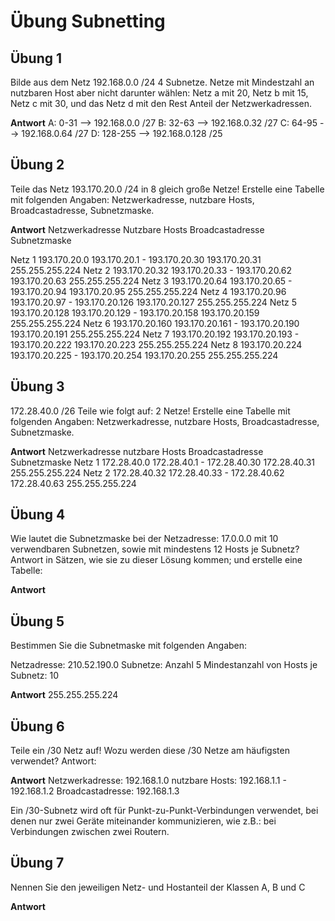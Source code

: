 # Übung Subnetting

## Übung 1

Bilde aus dem Netz 192.168.0.0 /24 4 Subnetze. Netze mit Mindestzahl an nutzbaren Host aber nicht darunter wählen: Netz a mit 20, Netz b mit 15, Netz c mit 30, und das Netz d mit den Rest Anteil der Netzwerkadressen.

**Antwort**
A: 0-31 --> 192.168.0.0 /27
B: 32-63 --> 192.168.0.32 /27
C: 64-95 --> 192.168.0.64 /27
D: 128-255 --> 192.168.0.128 /25

## Übung 2

Teile das Netz 193.170.20.0 /24 in 8 gleich große Netze! Erstelle eine Tabelle mit folgenden Angaben:
Netzwerkadresse,               nutzbare Hosts,                    Broadcastadresse,              Subnetzmaske.

**Antwort**
            Netzwerkadresse          Nutzbare Hosts                      Broadcastadresse                Subnetzmaske

Netz 1       193.170.20.0    193.170.20.1 - 193.170.20.30                193.170.20.31                   255.255.255.224
Netz 2       193.170.20.32   193.170.20.33 - 193.170.20.62               193.170.20.63                   255.255.255.224
Netz 3       193.170.20.64   193.170.20.65 - 193.170.20.94               193.170.20.95                   255.255.255.224
Netz 4       193.170.20.96   193.170.20.97 - 193.170.20.126              193.170.20.127                  255.255.255.224
Netz 5       193.170.20.128  193.170.20.129 - 193.170.20.158             193.170.20.159                  255.255.255.224
Netz 6       193.170.20.160  193.170.20.161 - 193.170.20.190             193.170.20.191                  255.255.255.224
Netz 7       193.170.20.192  193.170.20.193 - 193.170.20.222             193.170.20.223                  255.255.255.224
Netz 8       193.170.20.224  193.170.20.225 - 193.170.20.254             193.170.20.255                  255.255.255.224


## Übung 3

172.28.40.0 /26 Teile wie folgt auf: 2 Netze!
Erstelle eine Tabelle mit folgenden Angaben:
Netzwerkadresse,               nutzbare Hosts,                    Broadcastadresse,              Subnetzmaske.

**Antwort**
        Netzwerkadresse                 nutzbare Hosts                      Broadcastadresse                Subnetzmaske
Netz 1   172.28.40.0            172.28.40.1 - 172.28.40.30                   172.28.40.31                   255.255.255.224
Netz 2   172.28.40.32           172.28.40.33 - 172.28.40.62	                172.28.40.63                   255.255.255.224


## Übung 4

Wie lautet die Subnetzmaske bei der Netzadresse: 17.0.0.0 mit 10 verwendbaren Subnetzen, sowie mit mindestens 12 Hosts je Subnetz?
Antwort in Sätzen, wie sie zu dieser Lösung kommen; und erstelle eine Tabelle:

**Antwort**

## Übung 5

Bestimmen Sie die Subnetmaske mit folgenden Angaben:

Netzadresse: 210.52.190.0
Subnetze: Anzahl 5
Mindestanzahl von Hosts je Subnetz: 10

**Antwort**
255.255.255.224


## Übung 6

Teile  ein /30 Netz auf!    Wozu werden diese /30 Netze am häufigsten verwendet?
Antwort:

**Antwort**
Netzwerkadresse: 192.168.1.0
nutzbare Hosts: 192.168.1.1 - 192.168.1.2
Broadcastadresse: 192.168.1.3

Ein /30-Subnetz wird oft für Punkt-zu-Punkt-Verbindungen verwendet, bei denen nur zwei Geräte miteinander kommunizieren, wie z.B.: bei Verbindungen zwischen zwei Routern.



## Übung 7

Nennen Sie den jeweiligen Netz- und Hostanteil der Klassen A, B und C

**Antwort**
